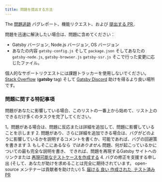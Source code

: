 ```yaml
---
title: 問題を提出する方法
---
```


The [問題追跡](https://github.com/gatsbyjs/gatsby/issues) バグレポート、機能リクエスト、および [提出する PR ](/contributing/how-to-open-a-pull-request/).

問題を迅速に解決したい場合は、問題に含めてください：

- Gatsby バージョン, Node.js バージョン, OS バージョン
- あなたの内容 `gatsby-config.js` そして `package.json` そしてあなたの
  `gatsby-node.js`, `gatsby-browser.js` `gatsby-ssr.js` そこで行った変更に応じたファイル。

個人的なサポートリクエストには課題トラッカーを使用しないでください。 [Stack Overflow](https://stackoverflow.com/questions/ask?tags=gatsby) (**gatsby** tag) そして [Gatsby Discord](https://gatsby.dev/discord) 助けを得るより良い場所です。

### 問題に関する特記事項

問題があなたに影響している場合、このリストの一番上から始めて、リスト上のできるだけ多くのタスクを完了してください。

1。問題がある場合は、問題に反応または詳細を追加して、問題に影響していることを示します
2.  問題があり、さらに詳細を追加できる場合は、バグがどのように影響しているかを説明するコメントを書くか、可能であれば、バグの回避策を書きます
3.  もしそこにあるなら _ではありません_ 問題、何が起こっているかについての最も完全な説明を書き、 できれば、問題を再現するGatsby サイトへのリンクまたは [再現可能なテストケースを作成する](/contributing/how-to-make-a-reproducible-test-case/)
4.  バグの修正を支援する申し出 (そして、あなたが助けを求めることは完全に期待されています。 open-source メンテナーは貢献者を助けたい)
5.  [届ける 良い 作成された, テスト済み PR](/contributing/how-to-open-a-pull-request/)
